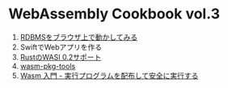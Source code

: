 # WebAssembly Cookbook vol.3

1. [RDBMSをブラウザ上で動かしてみる](./ch01/README.md)
2. SwiftでWebアプリを作る
3. [RustのWASI 0.2サポート](./ch03/README.md)
4. [wasm-pkg-tools](./ch04/README.md)
5. [Wasm 入門 - 実行プログラムを配布して安全に実行する](./ch05/README.md)
